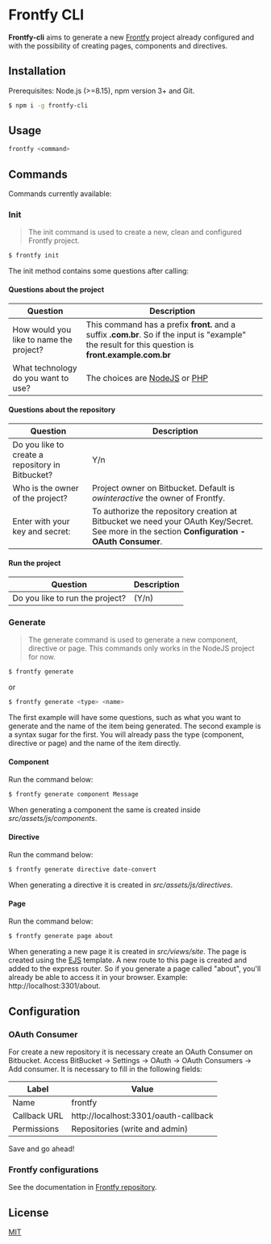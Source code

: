 # Frontfy CLI

**Frontfy-cli** aims to generate a new [Frontfy](https://github.com/owfrontend/frontfy) project already configured and with the possibility of creating pages, components and directives.


## Installation

Prerequisites: Node.js (>=8.15), npm version 3+ and Git.

```sh
$ npm i -g frontfy-cli
```


## Usage

```sh
frontfy <command>
```


## Commands

Commands currently available:

### Init

> The init command is used to create a new, clean and configured Frontfy project.

```sh
$ frontfy init
```

The init method contains some questions after calling:

#### Questions about the project

| Question | Description |
| ------------- |-----|
| How would you like to name the project? | This command has a prefix **front.** and a suffix **.com.br**. So if the input is "example" the result for this question is **front.example.com.br** |
| What technology do you want to use? | The choices are [NodeJS](https://github.com/owfrontend/frontfy) or [PHP](https://github.com/owfrontend/frontfy-php) |

#### Questions about the repository

| Question | Description |
| ------------- |-----|
| Do you like to create a repository in Bitbucket? | Y/n |
| Who is the owner of the project? | Project owner on Bitbucket. Default is *owinteractive* the owner of Frontfy. |
| Enter with your key and secret: | To authorize the repository creation at Bitbucket we need your OAuth Key/Secret. See more in the section **Configuration -  OAuth Consumer**. |

#### Run the project
| Question | Description |
| ------------- |-----|
| Do you like to run the project? | (Y/n) |

### Generate

> The generate command is used to generate a new component, directive or page. This commands only works in the NodeJS project for now.

```sh
$ frontfy generate
```

or 

```sh
$ frontfy generate <type> <name>
```

The first example will have some questions, such as what you want to generate and the name of the item being generated. The second example is a syntax sugar for the first. You will already pass the type (component, directive or page) and the name of the item directly.

#### Component

Run the command below:

```sh
$ frontfy generate component Message
```

When generating a component the same is created inside *src/assets/js/components*.

#### Directive

Run the command below:

```sh
$ frontfy generate directive date-convert
```

When generating a directive it is created in *src/assets/js/directives*.

#### Page

Run the command below:

```sh
$ frontfy generate page about
```

When generating a new page it is created in *src/views/site*. The page is created using the [EJS](https://ejs.co/) template.
 A new route to this page is created and added to the express router. So if you generate a page called "about", you'll already be able to access it in your browser. Example: http://localhost:3301/about.


## Configuration

### OAuth Consumer

For create a new repository it is necessary create an OAuth Consumer on Bitbucket. Access BitBucket -> Settings -> OAuth -> OAuth Consumers -> Add consumer. It is necessary to fill in the following fields:

| Label | Value |
| ---- |-------|
| Name | frontfy |
| Callback URL | http://localhost:3301/oauth-callback |
| Permissions | Repositories (write and admin) |

Save and go ahead!

### Frontfy configurations

See the documentation in [Frontfy repository](https://github.com/owfrontend/frontfy).

License
----

[MIT](http://opensource.org/licenses/MIT)
